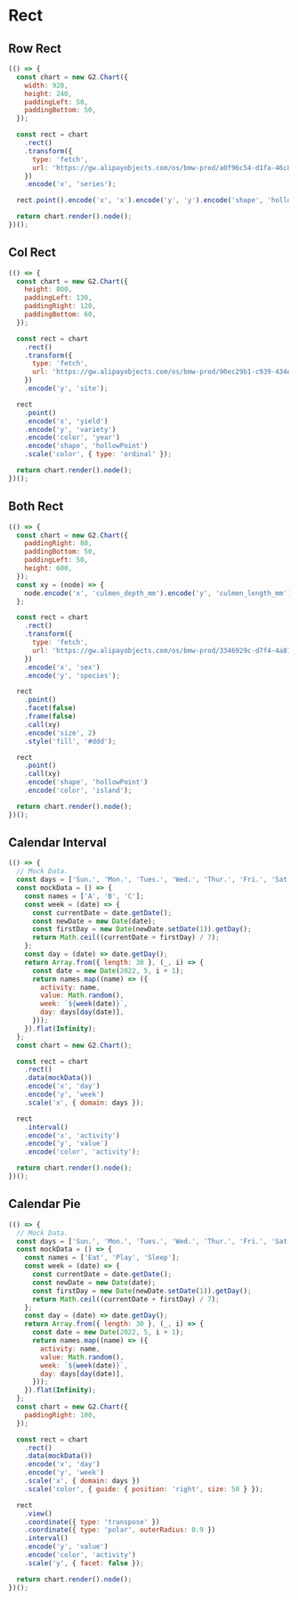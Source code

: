 # Rect

## Row Rect

```js
(() => {
  const chart = new G2.Chart({
    width: 928,
    height: 240,
    paddingLeft: 50,
    paddingBottom: 50,
  });

  const rect = chart
    .rect()
    .transform({
      type: 'fetch',
      url: 'https://gw.alipayobjects.com/os/bmw-prod/a0f96c54-d1fa-46c8-b6ef-548e2f700a6d.json',
    })
    .encode('x', 'series');

  rect.point().encode('x', 'x').encode('y', 'y').encode('shape', 'hollowPoint');

  return chart.render().node();
})();
```

## Col Rect

```js
(() => {
  const chart = new G2.Chart({
    height: 800,
    paddingLeft: 130,
    paddingRight: 120,
    paddingBottom: 60,
  });

  const rect = chart
    .rect()
    .transform({
      type: 'fetch',
      url: 'https://gw.alipayobjects.com/os/bmw-prod/90ec29b1-c939-434e-8bbb-ce5fa27c62a7.json',
    })
    .encode('y', 'site');

  rect
    .point()
    .encode('x', 'yield')
    .encode('y', 'variety')
    .encode('color', 'year')
    .encode('shape', 'hollowPoint')
    .scale('color', { type: 'ordinal' });

  return chart.render().node();
})();
```

## Both Rect

```js
(() => {
  const chart = new G2.Chart({
    paddingRight: 80,
    paddingBottom: 50,
    paddingLeft: 50,
    height: 600,
  });
  const xy = (node) => {
    node.encode('x', 'culmen_depth_mm').encode('y', 'culmen_length_mm');
  };

  const rect = chart
    .rect()
    .transform({
      type: 'fetch',
      url: 'https://gw.alipayobjects.com/os/bmw-prod/3346929c-d7f4-4a81-8edc-c4c6d028ab96.json',
    })
    .encode('x', 'sex')
    .encode('y', 'species');

  rect
    .point()
    .facet(false)
    .frame(false)
    .call(xy)
    .encode('size', 2)
    .style('fill', '#ddd');

  rect
    .point()
    .call(xy)
    .encode('shape', 'hollowPoint')
    .encode('color', 'island');

  return chart.render().node();
})();
```

## Calendar Interval

```js
(() => {
  // Mock Data.
  const days = ['Sun.', 'Mon.', 'Tues.', 'Wed.', 'Thur.', 'Fri.', 'Sat.'];
  const mockData = () => {
    const names = ['A', 'B', 'C'];
    const week = (date) => {
      const currentDate = date.getDate();
      const newDate = new Date(date);
      const firstDay = new Date(newDate.setDate(1)).getDay();
      return Math.ceil((currentDate + firstDay) / 7);
    };
    const day = (date) => date.getDay();
    return Array.from({ length: 30 }, (_, i) => {
      const date = new Date(2022, 5, i + 1);
      return names.map((name) => ({
        activity: name,
        value: Math.random(),
        week: `${week(date)}`,
        day: days[day(date)],
      }));
    }).flat(Infinity);
  };
  const chart = new G2.Chart();

  const rect = chart
    .rect()
    .data(mockData())
    .encode('x', 'day')
    .encode('y', 'week')
    .scale('x', { domain: days });

  rect
    .interval()
    .encode('x', 'activity')
    .encode('y', 'value')
    .encode('color', 'activity');

  return chart.render().node();
})();
```

## Calendar Pie

```js
(() => {
  // Mock Data.
  const days = ['Sun.', 'Mon.', 'Tues.', 'Wed.', 'Thur.', 'Fri.', 'Sat.'];
  const mockData = () => {
    const names = ['Eat', 'Play', 'Sleep'];
    const week = (date) => {
      const currentDate = date.getDate();
      const newDate = new Date(date);
      const firstDay = new Date(newDate.setDate(1)).getDay();
      return Math.ceil((currentDate + firstDay) / 7);
    };
    const day = (date) => date.getDay();
    return Array.from({ length: 30 }, (_, i) => {
      const date = new Date(2022, 5, i + 1);
      return names.map((name) => ({
        activity: name,
        value: Math.random(),
        week: `${week(date)}`,
        day: days[day(date)],
      }));
    }).flat(Infinity);
  };
  const chart = new G2.Chart({
    paddingRight: 100,
  });

  const rect = chart
    .rect()
    .data(mockData())
    .encode('x', 'day')
    .encode('y', 'week')
    .scale('x', { domain: days })
    .scale('color', { guide: { position: 'right', size: 50 } });

  rect
    .view()
    .coordinate({ type: 'transpose' })
    .coordinate({ type: 'polar', outerRadius: 0.9 })
    .interval()
    .encode('y', 'value')
    .encode('color', 'activity')
    .scale('y', { facet: false });

  return chart.render().node();
})();
```

<!-- ## Facet Callback -->

<!-- G2.render({
  transform: [
    {
      type: 'fetch',
      url: 'https://gw.alipayobjects.com/os/bmw-prod/3346929c-d7f4-4a81-8edc-c4c6d028ab96.json',
    },
  ],
  type: 'rect',
  paddingRight: 80,
  paddingBottom: 50,
  paddingLeft: 50,
  height: 600,
  encode: {
    x: 'sex',
    y: 'species',
  },
  children: (facet) => {
    const { columnIndex, rowIndex } = facet;
    return columnIndex !== rowIndex
      ? {
          type: 'point',
          encode: {
            x: 'culmen_depth_mm',
            y: 'culmen_length_mm',
            shape: 'hollowPoint',
          },
        }
      : {
          type: 'point',
          encode: {
            x: 'culmen_depth_mm',
            y: 'culmen_length_mm',
            shape: 'hollowPoint',
            color: 'red',
          },
        };
  },
}); -->
